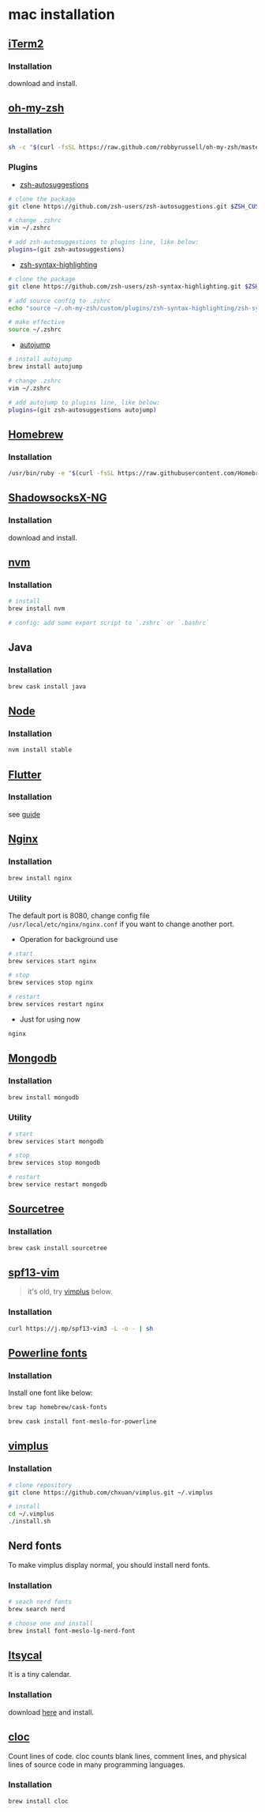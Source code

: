 # mac installation

## [iTerm2](https://www.iterm2.com/)

### Installation

download and install.

## [oh-my-zsh](https://ohmyz.sh/)

### Installation

```sh
sh -c "$(curl -fsSL https://raw.github.com/robbyrussell/oh-my-zsh/master/tools/install.sh)"
```

### Plugins

- [zsh-autosuggestions](https://github.com/zsh-users/zsh-autosuggestions)

```sh
# clone the package
git clone https://github.com/zsh-users/zsh-autosuggestions.git $ZSH_CUSTOM/plugins/zsh-autosuggestions

# change .zshrc
vim ~/.zshrc

# add zsh-autosuggestions to plugins line, like below:
plugins=(git zsh-autosuggestions)
```

- [zsh-syntax-highlighting](https://github.com/zsh-users/zsh-syntax-highlighting)

```sh
# clone the package
git clone https://github.com/zsh-users/zsh-syntax-highlighting.git $ZSH_CUSTOM/plugins/zsh-syntax-highlighting

# add source config to .zshrc
echo "source ~/.oh-my-zsh/custom/plugins/zsh-syntax-highlighting/zsh-syntax-highlighting.zsh" >> ~/.zshrc

# make effective
source ~/.zshrc
```

- [autojump](https://github.com/wting/autojump)

```sh
# install autojump
brew install autojump

# change .zshrc
vim ~/.zshrc

# add autojump to plugins line, like below:
plugins=(git zsh-autosuggestions autojump)
```

## [Homebrew](https://brew.sh/)

### Installation

```sh
/usr/bin/ruby -e "$(curl -fsSL https://raw.githubusercontent.com/Homebrew/install/master/install)"
```

## [ShadowsocksX-NG](https://github.com/shadowsocks/ShadowsocksX-NG)

### Installation

download and install.

## [nvm](https://github.com/nvm-sh/nvm)

### Installation

```sh
# install
brew install nvm

# config: add some export script to `.zshrc` or `.bashrc`
```

## Java 

### Installation

```sh
brew cask install java
```

## [Node](https://nodejs.org/en/)

### Installation

```sh
nvm install stable
```

## [Flutter](https://flutterchina.club/)

### Installation

see [guide](https://flutterchina.club/get-started/install/)

## [Nginx](https://www.nginx.com/)

### Installation

```sh
brew install nginx
```

### Utility

The default port is 8080, change config file `/usr/local/etc/nginx/nginx.conf` if you want to change another port.

- Operation for background use

```sh
# start
brew services start nginx

# stop
brew services stop nginx

# restart
brew services restart nginx
```

- Just for using now

```sh
nginx
```

## [Mongodb](https://www.mongodb.com/)

### Installation

```sh
brew install mongodb
```

### Utility

```sh
# start
brew services start mongodb

# stop
brew services stop mongodb

# restart
brew service restart mongodb
```

## [Sourcetree](https://www.sourcetreeapp.com/)

### Installation

```sh
brew cask install sourcetree
```

## [spf13-vim](http://vim.spf13.com/)

> it's old, try [vimplus](https://github.com/chxuan/vimplus) below.

### Installation

```sh
curl https://j.mp/spf13-vim3 -L -o - | sh
```

## [Powerline fonts](https://github.com/powerline/fonts)

### Installation

Install one font like below:

```sh
brew tap homebrew/cask-fonts

brew cask install font-meslo-for-powerline
```

## [vimplus](https://github.com/chxuan/vimplus)

### Installation

```sh
# clone repository
git clone https://github.com/chxuan/vimplus.git ~/.vimplus

# install
cd ~/.vimplus
./install.sh
```

## Nerd fonts

To make vimplus display normal, you should install nerd fonts.

### Installation

```sh
# seach nerd fonts
brew search nerd

# choose one and install
brew install font-meslo-lg-nerd-font
```

## [Itsycal](https://github.com/sfsam/itsycal)

It is a tiny calendar.

### Installation

download [here](https://www.mowglii.com/itsycal/) and install.

## [cloc](https://github.com/AlDanial/cloc) 

Count lines of code. cloc counts blank lines, comment lines, and physical lines of source code in many programming languages.

### Installation

```sh
brew install cloc
```

